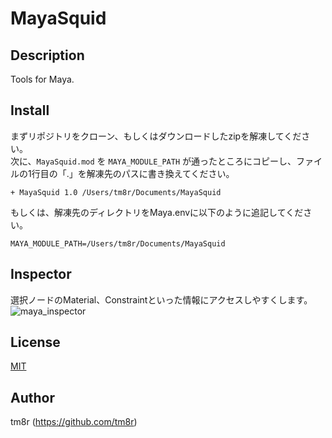 # MayaSquid
## Description
Tools for Maya.

## Install
まずリポジトリをクローン、もしくはダウンロードしたzipを解凍してください。\
次に、`MayaSquid.mod` を `MAYA_MODULE_PATH` が通ったところにコピーし、ファイルの1行目の「.」を解凍先のパスに書き換えてください。
```
+ MayaSquid 1.0 /Users/tm8r/Documents/MayaSquid
```
もしくは、解凍先のディレクトリをMaya.envに以下のように追記してください。
```
MAYA_MODULE_PATH=/Users/tm8r/Documents/MayaSquid
```

## Inspector
選択ノードのMaterial、Constraintといった情報にアクセスしやすくします。
![maya_inspector](https://user-images.githubusercontent.com/1896961/54471737-474e6d00-4801-11e9-967f-621b8dce2de9.gif)

## License
[MIT](https://en.wikipedia.org/wiki/MIT_License)

## Author
tm8r (https://github.com/tm8r)
